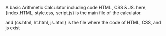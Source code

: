A basic Arithmetic Calculator including code HTML, CSS & JS.
here, {index.HTML, style.css, script.js} is the main file of the calculator.

and {cs.html, ht.html, js.html} is the file where the code of HTML, CSS, and js exist


